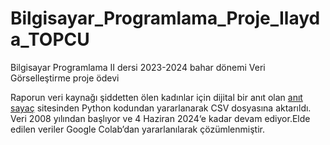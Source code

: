 # Bilgisayar_Programlama_Proje_Ilayda_TOPCU
Bilgisayar Programlama II dersi 2023-2024 bahar dönemi Veri Görselleştirme proje ödevi

Raporun veri kaynağı şiddetten ölen kadınlar için dijital bir anıt olan [anıt sayaç](https://anitsayac.com/?year=2024) sitesinden Python kodundan yararlanarak CSV dosyasına aktarıldı. Veri 2008 yılından başlıyor ve 4 Haziran 2024‘e kadar devam ediyor.Elde edilen veriler Google Colab’dan yararlanılarak çözümlenmiştir.
